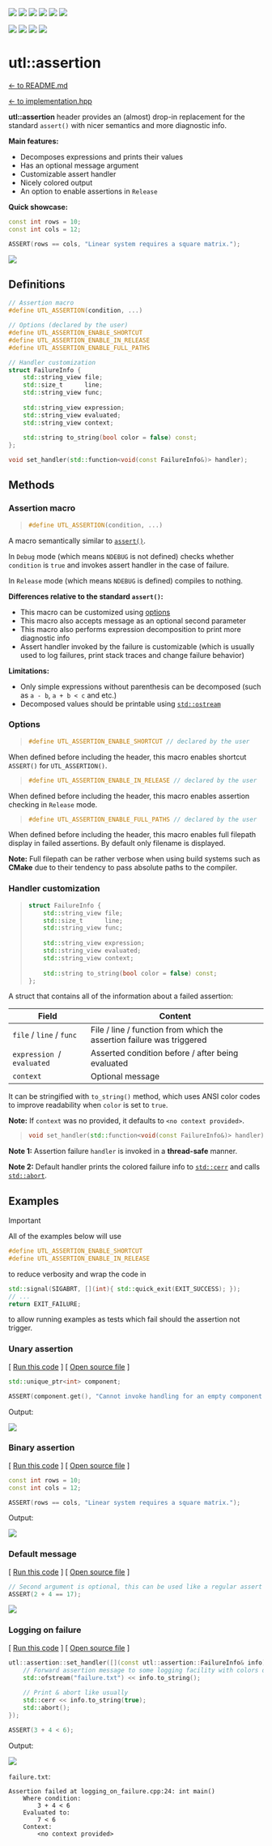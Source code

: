 [<img src ="images/badge_language_cpp_17.svg">](https://en.cppreference.com/w/cpp/17.html)
[<img src ="images/badge_license_mit.svg">](LICENSE.md)
[<img src ="images/badge_semver.svg">](guide_versioning.md)
[<img src ="images/badge_docs.svg">](https://dmitribogdanov.github.io/UTL/)
[<img src ="images/badge_header_only.svg">](https://en.wikipedia.org/wiki/Header-only)
[<img src ="images/badge_no_dependencies.svg">](https://github.com/DmitriBogdanov/UTL/tree/master/include/UTL)

[<img src ="images/badge_workflow_windows.svg">](https://github.com/DmitriBogdanov/UTL/actions/workflows/windows.yml)
[<img src ="images/badge_workflow_ubuntu.svg">](https://github.com/DmitriBogdanov/UTL/actions/workflows/ubuntu.yml)
[<img src ="images/badge_workflow_macos.svg">](https://github.com/DmitriBogdanov/UTL/actions/workflows/macos.yml)
[<img src ="images/badge_workflow_freebsd.svg">](https://github.com/DmitriBogdanov/UTL/actions/workflows/freebsd.yml)

# utl::assertion

[<- to README.md](..)

[<- to implementation.hpp](../include/UTL/assertion.hpp)

**utl::assertion** header provides an (almost) drop-in replacement for the standard `assert()` with nicer semantics and more diagnostic info.

**Main features:**

- Decomposes expressions and prints their values
- Has an optional message argument
- Customizable assert handler
- Nicely colored output
- An option to enable assertions in `Release`

**Quick showcase:**

```cpp
const int rows = 10;
const int cols = 12;

ASSERT(rows == cols, "Linear system requires a square matrix.");
```

<img src ="images/assertion_binary_assertion.png">

## Definitions

```cpp
// Assertion macro
#define UTL_ASSERTION(condition, ...)

// Options (declared by the user)
#define UTL_ASSERTION_ENABLE_SHORTCUT
#define UTL_ASSERTION_ENABLE_IN_RELEASE
#define UTL_ASSERTION_ENABLE_FULL_PATHS

// Handler customization
struct FailureInfo {
    std::string_view file;
    std::size_t      line;
    std::string_view func;
    
    std::string_view expression;
    std::string_view evaluated;
    std::string_view context;
    
    std::string to_string(bool color = false) const;
};

void set_handler(std::function<void(const FailureInfo&)> handler);
```

## Methods

### Assertion macro

> ```cpp
> #define UTL_ASSERTION(condition, ...)
> ```

A macro semantically similar to [`assert()`](https://en.cppreference.com/w/cpp/error/assert.html).

In `Debug` mode (which means `NDEBUG` is not defined) checks whether `condition` is `true` and invokes assert handler in the case of failure.

In `Release` mode (which means `NDEBUG` is defined) compiles to nothing.

**Differences relative to the standard `assert()`:**

- This macro can be customized using [options](#options)
- This macro also accepts message as an optional second parameter
- This macro also performs expression decomposition to print more diagnostic info
- Assert handler invoked by the failure is customizable (which is usually used to log failures, print stack traces and change failure behavior)

**Limitations:**

- Only simple expressions without parenthesis can be decomposed (such as `a - b`, `a + b < c` and etc.)
- Decomposed values should be printable using [`std::ostream`](https://en.cppreference.com/w/cpp/io/basic_ostream.html)

### Options

> ```cpp
> #define UTL_ASSERTION_ENABLE_SHORTCUT // declared by the user
> ```

When defined before including the header, this macro enables shortcut `ASSERT()` for `UTL_ASSERTION()`.

> ```cpp
> #define UTL_ASSERTION_ENABLE_IN_RELEASE // declared by the user
> ```

When defined before including the header, this macro enables assertion checking in `Release` mode.

> ```cpp
> #define UTL_ASSERTION_ENABLE_FULL_PATHS // declared by the user
> ```

When defined before including the header, this macro enables full filepath display in failed assertions. By default only filename is displayed.

**Note:** Full filepath can be rather verbose when using build systems such as **CMake** due to their tendency to pass absolute paths to the compiler.

### Handler customization

> ```cpp
> struct FailureInfo {
>     std::string_view file;
>     std::size_t      line;
>     std::string_view func;
>     
>     std::string_view expression;
>     std::string_view evaluated;
>     std::string_view context;
>     
>     std::string to_string(bool color = false) const;
> };
> ```

A struct that contains all of the information about a failed assertion:

| Field                      | Content                                                               |
| -------------------------- | --------------------------------------------------------------------- |
| `file` / `line` / `func`   | File / line / function from which the assertion failure was triggered |
| `expression `/ `evaluated` | Asserted condition before / after being evaluated                     |
| `context`                  | Optional message                                                      |

It can be stringified with `to_string()` method, which uses ANSI color codes to improve readability when `color` is set to `true`.

**Note:** If `context` was no provided, it defaults to `<no context provided>`.

> ```cpp
> void set_handler(std::function<void(const FailureInfo&)> handler);
> ```

**Note 1:** Assertion failure `handler` is invoked in a **thread-safe** manner.

**Note 2:** Default handler prints the colored failure info to [`std::cerr`](https://en.cppreference.com/w/cpp/io/cerr.html) and calls [`std::abort`](https://en.cppreference.com/w/cpp/utility/program/abort.html).

## Examples

> [!Important]
> All of the examples below will use
>
> ```cpp
> #define UTL_ASSERTION_ENABLE_SHORTCUT
> #define UTL_ASSERTION_ENABLE_IN_RELEASE
> ```
> to reduce verbosity and wrap the code in
> ```cpp
> std::signal(SIGABRT, [](int){ std::quick_exit(EXIT_SUCCESS); });
> // ...
> return EXIT_FAILURE;
> ```
> to allow running examples as tests which fail should the assertion not trigger.

### Unary assertion

[ [Run this code](https://godbolt.org/z/3c7zsdjs7) ] [ [Open source file](../examples/module_assertion/unary_assertion.cpp) ]

```cpp
std::unique_ptr<int> component;

ASSERT(component.get(), "Cannot invoke handling for an empty component.");
```

Output:

<img src ="images/assertion_unary_assertion.png">

### Binary assertion

[ [Run this code](https://godbolt.org/z/3n4aqxqx7) ] [ [Open source file](../examples/module_assertion/binary_assertion.cpp) ]

```cpp
const int rows = 10;
const int cols = 12;

ASSERT(rows == cols, "Linear system requires a square matrix.");
```

Output:

<img src ="images/assertion_binary_assertion.png">

### Default message

[ [Run this code](https://godbolt.org/z/4zjqP4zad) ] [ [Open source file](../examples/module_assertion/default_message.cpp) ]

```cpp
// Second argument is optional, this can be used like a regular assert
ASSERT(2 + 4 == 17);
```

<img src ="images/assertion_default_message.png">

### Logging on failure

[ [Run this code](https://godbolt.org/z/bhdfj7a91) ] [ [Open source file](../examples/module_assertion/logging_on_failure.cpp) ]

```cpp
utl::assertion::set_handler([](const utl::assertion::FailureInfo& info) {
    // Forward assertion message to some logging facility with colors disabled
    std::ofstream("failure.txt") << info.to_string();
    
    // Print & abort like usually
    std::cerr << info.to_string(true);
    std::abort();
});

ASSERT(3 + 4 < 6);
```

Output:

<img src ="images/assertion_logging_on_failure.png">

`failure.txt`:

```
Assertion failed at logging_on_failure.cpp:24: int main()
    Where condition:
        3 + 4 < 6
    Evaluated to:
        7 < 6
    Context:
        <no context provided>

```
